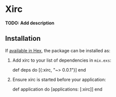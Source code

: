# Xirc

**TODO: Add description**

## Installation

If [available in Hex](https://hex.pm/docs/publish), the package can be installed as:

  1. Add xirc to your list of dependencies in `mix.exs`:

        def deps do
          [{:xirc, "~> 0.0.1"}]
        end

  2. Ensure xirc is started before your application:

        def application do
          [applications: [:xirc]]
        end
